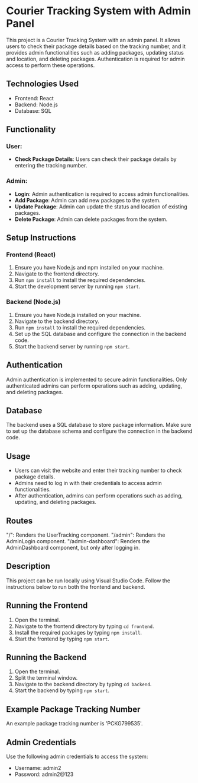 # Courier Tracking System with Admin Panel

This project is a Courier Tracking System with an admin panel. It allows users to check their package details based on the tracking number, and it provides admin functionalities such as adding packages, updating status and location, and deleting packages. Authentication is required for admin access to perform these operations.

## Technologies Used

- Frontend: React
- Backend: Node.js
- Database: SQL

## Functionality

### User:

- **Check Package Details**: Users can check their package details by entering the tracking number.

### Admin:

- **Login**: Admin authentication is required to access admin functionalities.
- **Add Package**: Admin can add new packages to the system.
- **Update Package**: Admin can update the status and location of existing packages.
- **Delete Package**: Admin can delete packages from the system.

## Setup Instructions

### Frontend (React)

1. Ensure you have Node.js and npm installed on your machine.
2. Navigate to the frontend directory.
3. Run `npm install` to install the required dependencies.
4. Start the development server by running `npm start`.

### Backend (Node.js)

1. Ensure you have Node.js installed on your machine.
2. Navigate to the backend directory.
3. Run `npm install` to install the required dependencies.
4. Set up the SQL database and configure the connection in the backend code.
5. Start the backend server by running `npm start`.

## Authentication

Admin authentication is implemented to secure admin functionalities. Only authenticated admins can perform operations such as adding, updating, and deleting packages.

## Database

The backend uses a SQL database to store package information. Make sure to set up the database schema and configure the connection in the backend code.

## Usage

- Users can visit the website and enter their tracking number to check package details.
- Admins need to log in with their credentials to access admin functionalities.
- After authentication, admins can perform operations such as adding, updating, and deleting packages.

## Routes
"/": Renders the UserTracking component.
"/admin": Renders the AdminLogin component.
"/admin-dashboard": Renders the AdminDashboard component, but only after logging in.

## Description
This project can be run locally using Visual Studio Code. Follow the instructions below to run both the frontend and backend.

## Running the Frontend
1. Open the terminal.
2. Navigate to the frontend directory by typing `cd frontend`.
3. Install the required packages by typing `npm install`.
4. Start the frontend by typing `npm start`.

## Running the Backend
1. Open the terminal.
2. Split the terminal window.
3. Navigate to the backend directory by typing `cd backend`.
4. Start the backend by typing `npm start`.

## Example Package Tracking Number
An example package tracking number is 'PCKG799535'.

## Admin Credentials
Use the following admin credentials to access the system:
- Username: admin2
- Password: admin2@123
